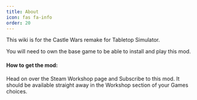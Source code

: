 ```yaml
---
title: About
icon: fas fa-info
order: 20
---
```



This wiki is for the Castle Wars remake for Tabletop Simulator.

You will need to own the base game to be able to install and play this mod.

#### How to get the mod:

Head on over the Steam Workshop page and Subscribe to this mod. It should be available straight away in the Workshop section of your Games choices.
